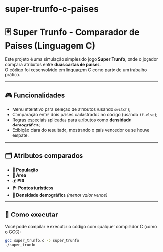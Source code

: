 # super-trunfo-c-paises
# 🃏 Super Trunfo - Comparador de Países (Linguagem C)

Este projeto é uma simulação simples do jogo **Super Trunfo**, onde o jogador compara atributos entre **duas cartas de países**.  
O código foi desenvolvido em linguagem C como parte de um trabalho prático.

---

## 🎮 Funcionalidades

- Menu interativo para seleção de atributos (usando `switch`);
- Comparação entre dois países cadastrados no código (usando `if-else`);
- Regras especiais aplicadas para atributos como **densidade demográfica**;
- Exibição clara do resultado, mostrando o país vencedor ou se houve empate.

---

## 🗂️ Atributos comparados

- 📌 **População**
- 📐 **Área**
- 💰 **PIB**
- 🏞️ **Pontos turísticos**
- 👥 **Densidade demográfica** *(menor valor vence)*

---

## 🧪 Como executar

Você pode compilar e executar o código com qualquer compilador C (como o GCC):

```bash
gcc super_trunfo.c -o super_trunfo
./super_trunfo
